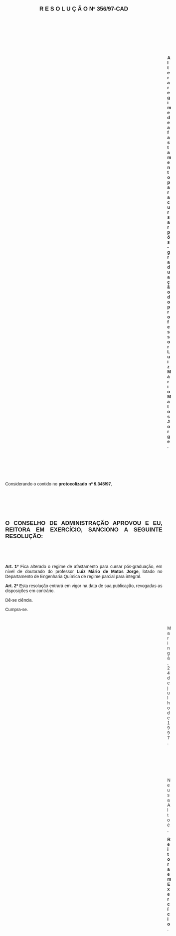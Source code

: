 <BODY>

<B><FONT FACE="Arial" SIZE=4><P ALIGN="CENTER"></P>
<P ALIGN="CENTER">R E S O L U &Ccedil; &Atilde; O   Nº 356/97-CAD</P>
</B></FONT><FONT FACE="Arial">
<P>&nbsp;</P>
<P>&nbsp;</P>
<P>&nbsp;</P>
<P>&nbsp;</P><DIR>
<DIR>
<DIR>
<DIR>
<DIR>
<DIR>
<DIR>
<DIR>
<DIR>
<DIR>
<DIR>
<DIR>
<DIR>

<B><P ALIGN="JUSTIFY">Altera regime de afastamento para cursar p&oacute;s-gradua&ccedil;&atilde;o do professor Luiz M&aacute;rio Matos Jorge.</P>
</B>
<P>&nbsp;</P>
<P>&nbsp;</P>
<P>&nbsp;</P></DIR>
</DIR>
</DIR>
</DIR>
</DIR>
</DIR>
</DIR>
</DIR>
</DIR>
</DIR>
</DIR>
</DIR>
</DIR>

<P>&#9;&#9;Considerando o contido no <B>protocolizado nº 9.345/97</B>,</P>
<B><P ALIGN="JUSTIFY"></P>
</B><P ALIGN="JUSTIFY">&nbsp;</P>
<P ALIGN="JUSTIFY">&nbsp;</P>
<P ALIGN="JUSTIFY">&nbsp;</P>
</FONT><B><FONT FACE="Arial" SIZE=4><P ALIGN="JUSTIFY">O CONSELHO DE ADMINISTRA&Ccedil;&Atilde;O APROVOU E EU, REITORA EM EXERC&Iacute;CIO, SANCIONO A SEGUINTE RESOLU&Ccedil;&Atilde;O:</P>
</B></FONT><FONT FACE="Arial"><P ALIGN="JUSTIFY"></P>
<P ALIGN="JUSTIFY">&nbsp;</P>
<P ALIGN="JUSTIFY">&nbsp;</P>
<P ALIGN="JUSTIFY">&#9;&#9;<B>Art. 1º </B>Fica alterado o regime de afastamento para cursar p&oacute;s-gradua&ccedil;&atilde;o, em n&iacute;vel de doutorado do professor <B>Luiz M&aacute;rio de Matos Jorge</B>, lotado no Departamento de Engenharia Qu&iacute;mica de regime parcial para integral.</P>
<P ALIGN="JUSTIFY">&#9;&#9;<B>Art. 2º</B> Esta resolu&ccedil;&atilde;o entrar&aacute; em vigor na data de sua publica&ccedil;&atilde;o, revogadas as disposi&ccedil;&otilde;es em contr&aacute;rio.</P>
<P>&#9;&#9;D&ecirc;-se ci&ecirc;ncia.</P>
<P>&#9;&#9;Cumpra-se.</P>

<P>&nbsp;</P><DIR>
<DIR>
<DIR>
<DIR>
<DIR>
<DIR>
<DIR>
<DIR>
<DIR>
<DIR>
<DIR>
<DIR>
<DIR>

<P>Maring&aacute;, 24 de julho de 1997.</P>

<P>&nbsp;</P>
<P>&nbsp;</P>
<P>&nbsp;</P>
<P>Neusa Alto&eacute;,</P>
<B><P>Reitora em Exerc&iacute;cio</B>.</P></DIR>
</DIR>
</DIR>
</DIR>
</DIR>
</DIR>
</DIR>
</DIR>
</DIR>
</DIR>
</DIR>
</DIR>
</DIR>
</FONT></BODY>

